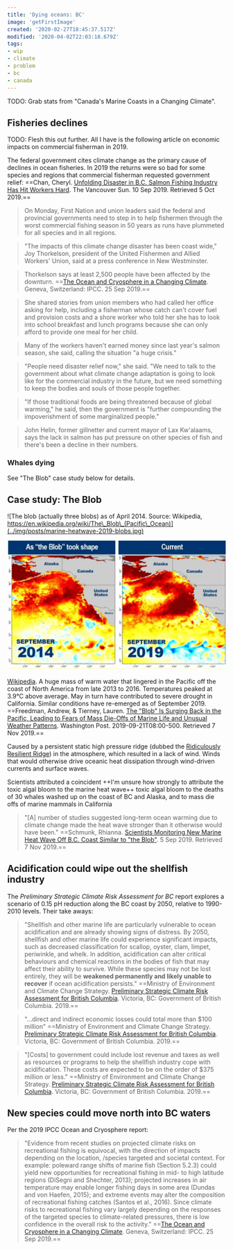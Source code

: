 ```yaml
---
title: 'Dying oceans: BC'
image: 'getFirstImage'
created: '2020-02-27T18:45:37.517Z'
modified: '2020-04-02T22:03:18.679Z'
tags:
- wip
- climate
- problem
- bc
- canada
---
```



TODO: Grab stats from "Canada's Marine Coasts in a Changing Climate".

## Fisheries declines

TODO: Flesh this out further. All I have is the following article on economic impacts on commercial fisherman in 2019.

The federal government cites climate change as the primary cause of declines in ocean fisheries. In 2019 the returns were so bad for some species and regions that commercial fisherman requested government relief: ==<span class='citation' title='Citation'><span class='cite-author' title='Authors'>Chan, Cheryl.</span> <span class='cite-title' title='Title'><a href='https://vancouversun.com/business/local-business/advocates-sound-alarm-on-unfolding-disaster-in-b-c-salmon-fishing-industry'>Unfolding Disaster in B.C. Salmon Fishing Industry Has Hit Workers Hard</a>.</span> <span class='cite-container' title='Newspaper'>The Vancouver Sun.</span> <span class='cite-issued' title='Issued'>10 Sep 2019.</span> <span class='cite-accessed' title='Accessed'>Retrieved 5 Oct 2019.</span></span>==

> On Monday, First Nation and union leaders said the federal and provincial governments need to step in to help fishermen through the worst commercial fishing season in 50 years as runs have plummeted for all species and in all regions.

> "The impacts of this climate change disaster has been coast wide," Joy Thorkelson, president of the United Fishermen and Allied Workers' Union, said at a press conference in New Westminster.

> Thorkelson says at least 2,500 people have been affected by the downturn. ==<span class='citation' title='Citation'><span class='cite-title' title='Title'><a href='https://www.ipcc.ch/srocc/home/'>The Ocean and Cryosphere in a Changing Climate</a>.</span> <span class='cite-publisher' title='Publisher'>Geneva, Switzerland: IPCC.</span> <span class='cite-issued' title='Issued'>25 Sep 2019.</span></span>==

> She shared stories from union members who had called her office asking for help, including a fisherman whose catch can't cover fuel and provision costs and a shore worker who told her she has to look into school breakfast and lunch programs because she can only afford to provide one meal for her child.

> Many of the workers haven't earned money since last year's salmon season, she said, calling the situation "a huge crisis."

> "People need disaster relief now," she said. "We need to talk to the government about what climate change adaptation is going to look like for the commercial industry in the future, but we need something to keep the bodies and souls of those people together.

> "If those traditional foods are being threatened because of global warming," he said, then the government is "further compounding the impoverishment of some marginalized people."

> John Helin, former gillnetter and current mayor of Lax Kw'alaams, says the lack in salmon has put pressure on other species of fish and there's been a decline in their numbers.

### Whales dying

See "The Blob" case study below for details.

## Case study: The Blob

![The blob (actually three blobs) as of April 2014. Source: Wikipedia, https://en.wikipedia.org/wiki/The\_Blob\_(Pacific\_Ocean)](../img/posts/marine-heatwave-2019-blobs.jpg)

![Sea surface temperature anomaly maps from 2014 and 2019. Source: National Oceanic and Atmospheric Administration](../img/posts/marine-heatwave-2019-the-blob.png)

[Wikipedia](https://en.wikipedia.org/wiki/The_Blob_(Pacific_Ocean)). A huge mass of warm water that lingered in the Pacific off the coast of North America from late 2013 to 2016. Temperatures peaked at 3.9°C above average. May in turn have contributed to severe drought in California. Similar conditions have re-emerged as of September 2019. ==<span class='citation' title='Citation'><span class='cite-author' title='Authors'>Freedman, Andrew, & Tierney, Lauren.</span> <span class='cite-title' title='Title'><a href='https://www.washingtonpost.com/weather/2019/09/21/blob-is-surging-back-pacific-leading-fears-mass-die-offs-marine-life-unusual-weather-patterns/'>The "Blob" Is Surging Back in the Pacific, Leading to Fears of Mass Die-Offs of Marine Life and Unusual Weather Patterns</a>.</span> <span class='cite-container' title='Newspaper'>Washington Post.</span> <span class='cite-issued' title='Issued'>2019-09-21T08:00-500.</span> <span class='cite-accessed' title='Accessed'>Retrieved 7 Nov 2019.</span></span>==

Caused by a persistent static high pressure ridge (dubbed the [Ridiculously Resilient Ridge](https://en.wikipedia.org/wiki/Ridiculously_Resilient_Ridge)) in the atmosphere, which resulted in a lack of wind. Winds that would otherwise drive oceanic heat dissipation through wind-driven currents and surface waves.

Scientists attributed a coincident ++I'm unsure how strongly to attribute the toxic algal bloom to the marine heat wave++ toxic algal bloom to the deaths of 30 whales washed up on the coast of BC and Alaska, and to mass die offs of marine mammals in California

> "\[A\] number of studies suggested long-term ocean warming due to climate change made the heat wave stronger than it otherwise would have been." ==<span class='citation' title='Citation'><span class='cite-author' title='Authors'>Schmunk, Rhianna.</span> <span class='cite-title' title='Title'><a href='https://www.cbc.ca/news/canada/british-columbia/marine-heatwave-2019-the-blob-1.5271870'>Scientists Monitoring New Marine Heat Wave Off B.C. Coast Similar to "the Blob"</a>.</span> <span class='cite-issued' title='Issued'>5 Sep 2019.</span> <span class='cite-accessed' title='Accessed'>Retrieved 7 Nov 2019.</span></span>==

## Acidification could wipe out the shellfish industry

The *Preliminary Strategic Climate Risk Assessment for BC* report explores a scenario of 0.15 pH reduction along the BC coast by 2050, relative to 1990-2010 levels. Their take aways:

> "Shellfish and other marine life are particularly vulnerable to ocean acidification and are already showing signs of distress. By 2050, shellfish and other marine life could experience significant impacts, such as decreased classification for scallop, oyster, clam, limpet, periwinkle, and whelk. In addition, acidification can alter critical behaviours and chemical reactions in the bodies of fish that may affect their ability to survive. While these species may not be lost entirely, they will be **weakened permanently and likely unable to recover** if ocean acidification persists." ==<span class='citation' title='Citation'><span class='cite-author' title='Authors'>Ministry of Environment and Climate Change Strategy.</span> <span class='cite-title' title='Title'><a href='https://www2.gov.bc.ca/gov/content/environment/climate-change/adaptation/risk-%20assessment'>Preliminary Strategic Climate Risk Assessment for British Columbia</a>.</span> <span class='cite-publisher' title='Publisher'>Victoria, BC: Government of British Columbia.</span> <span class='cite-issued' title='Issued'>2019.</span></span>==

> "...direct and indirect economic losses could total more than \$100 million" ==<span class='citation' title='Citation'><span class='cite-author' title='Authors'>Ministry of Environment and Climate Change Strategy.</span> <span class='cite-title' title='Title'><a href='https://www2.gov.bc.ca/gov/content/environment/climate-change/adaptation/risk-%20assessment'>Preliminary Strategic Climate Risk Assessment for British Columbia</a>.</span> <span class='cite-publisher' title='Publisher'>Victoria, BC: Government of British Columbia.</span> <span class='cite-issued' title='Issued'>2019.</span></span>==

> "\[Costs\] to government could include lost revenue and taxes as well as resources or programs to help the shellfish industry cope with acidification. These costs are expected to be on the order of \$375 million or less." ==<span class='citation' title='Citation'><span class='cite-author' title='Authors'>Ministry of Environment and Climate Change Strategy.</span> <span class='cite-title' title='Title'><a href='https://www2.gov.bc.ca/gov/content/environment/climate-change/adaptation/risk-%20assessment'>Preliminary Strategic Climate Risk Assessment for British Columbia</a>.</span> <span class='cite-publisher' title='Publisher'>Victoria, BC: Government of British Columbia.</span> <span class='cite-issued' title='Issued'>2019.</span></span>==

## New species could move north into BC waters

Per the 2019 IPCC Ocean and Cryosphere report:

> "Evidence from recent studies on projected climate risks on recreational fishing is equivocal, with the direction of impacts depending on the location, /species targeted and societal context. For example: poleward range shifts of marine fish (Section 5.2.3) could yield new opportunities for recreational fishing in mid- to high latitude regions (DiSegni and Shechter, 2013); projected increases in air temperature may enable longer fishing days in some area (Dundas and von Haefen, 2015); and extreme events may alter the composition of recreational fishing catches (Santos et al., 2016). Since climate risks to recreational fishing vary largely depending on the responses of the targeted species to climate-related pressures, there is low confidence in the overall risk to the activity." ==<span class='citation' title='Citation'><span class='cite-title' title='Title'><a href='https://www.ipcc.ch/srocc/home/'>The Ocean and Cryosphere in a Changing Climate</a>.</span> <span class='cite-publisher' title='Publisher'>Geneva, Switzerland: IPCC.</span> <span class='cite-issued' title='Issued'>25 Sep 2019.</span></span>==
